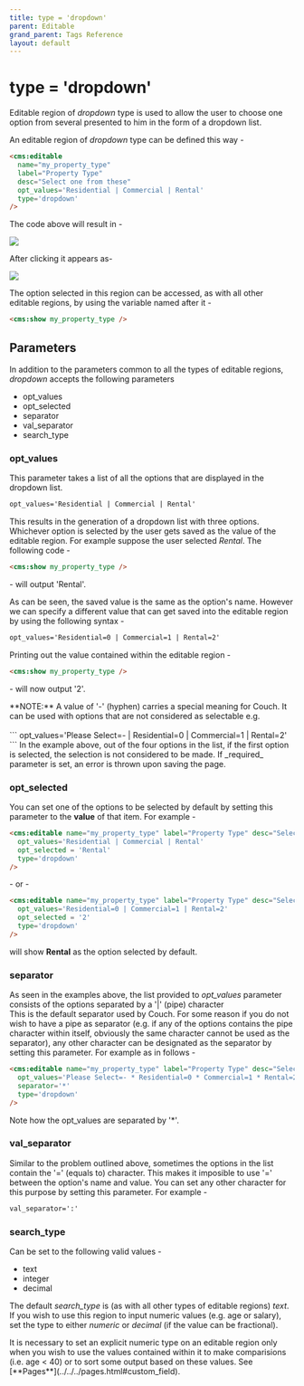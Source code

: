 ```yaml
---
title: type = 'dropdown'
parent: Editable
grand_parent: Tags Reference
layout: default
---
```


# type = 'dropdown'

Editable region of _dropdown_ type is used to allow the user to choose one option from several presented to him in the form of a dropdown list.

An editable region of _dropdown_ type can be defined this way -

```html
<cms:editable
  name="my_property_type"
  label="Property Type"
  desc="Select one from these"
  opt_values='Residential | Commercial | Rental'
  type='dropdown'
/>
```

The code above will result in -

![](../../../../assets/img/contents/editable-dropdown-1.gif)

After clicking it appears as-

![](../../../../assets/img/contents/editable-dropdown-2.gif)

The option selected in this region can be accessed, as with all other editable regions, by using the variable named after it -

```html
<cms:show my_property_type />
```

## Parameters

In addition to the parameters common to all the types of editable regions, _dropdown_ accepts the following parameters

* opt\_values
* opt\_selected
* separator
* val\_separator
* search\_type

### opt_values

This parameter takes a list of all the options that are displayed in the dropdown list.

```html
opt_values='Residential | Commercial | Rental'
```

This results in the generation of a dropdown list with three options.<br/>
Whichever option is selected by the user gets saved as the value of the editable region. For example suppose the user selected _Rental_. The following code -

```html
<cms:show my_property_type />
```

\- will output 'Rental'.

As can be seen, the saved value is the same as the option's name. However we can specify a different value that can get saved into the editable region by using the following syntax -

```html
opt_values='Residential=0 | Commercial=1 | Rental=2'
```

Printing out the value contained within the editable region -

```html
<cms:show my_property_type />
```

\- will now output '2'.

<p class="notice">
    **NOTE:** A value of '-' (hyphen) carries a special meaning for Couch. It can be used with options that are not considered as selectable e.g.<br/>
    <br/>
    ```
opt_values='Please Select=- | Residential=0 | Commercial=1 | Rental=2'
    ```
    In the example above, out of the four options in the list, if the first option is selected, the selection is not considered to be made. If _required_ parameter is set, an error is thrown upon saving the page.
</p>

### opt_selected

You can set one of the options to be selected by default by setting this parameter to the **value** of that item. For example -

```html
<cms:editable name="my_property_type" label="Property Type" desc="Select one from these"
  opt_values='Residential | Commercial | Rental'
  opt_selected = 'Rental'
  type='dropdown'
/>
```

\- or -

```html
<cms:editable name="my_property_type" label="Property Type" desc="Select one from these"
  opt_values='Residential=0 | Commercial=1 | Rental=2'
  opt_selected = '2'
  type='dropdown'
/>
```

will show **Rental** as the option selected by default.

### separator

As seen in the examples above, the list provided to *opt\_values* parameter consists of the options separated by a '|' (pipe) character<br/>
This is the default separator used by Couch. For some reason if you do not wish to have a pipe as separator (e.g. if any of the options contains the pipe character within itself, obviously the same character cannot be used as the separator), any other character can be designated as the separator by setting this parameter. For example as in follows -

```html
<cms:editable name="my_property_type" label="Property Type" desc="Select one from these"
  opt_values='Please Select=- * Residential=0 * Commercial=1 * Rental=2'
  separator='*'
  type='dropdown'
/>
```

Note how the opt\_values are separated by '\*'.

### val_separator

Similar to the problem outlined above, sometimes the options in the list contain the '=' (equals to) character. This makes it imposible to use '=' between the option's name and value. You can set any other character for this purpose by setting this parameter. For example -

```html
val_separator=':'
```

### search_type

Can be set to the following valid values -

* text
* integer
* decimal

The default *search\_type* is (as with all other types of editable regions) _text_.<br/>
If you wish to use this region to input numeric values (e.g. age or salary), set the type to either _numeric_ or _decimal_ (if the value can be fractional).

<p class="notice">It is necessary to set an explicit numeric type on an editable region only when you wish to use the values contained within it to make comparisions (i.e. age &lt; 40) or to sort some output based on these values. See [**Pages**](../../../pages.html#custom_field).</p>